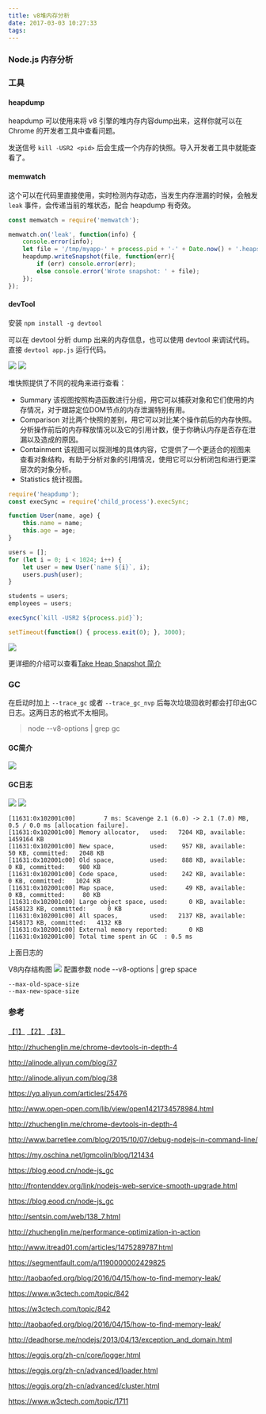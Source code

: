 ```yaml
---
title: v8堆内存分析
date: 2017-03-03 10:27:33
tags: 
---
```

### Node.js 内存分析

### 工具
#### heapdump
heapdump 可以使用来将 v8 引擎的堆内存内容dump出来，这样你就可以在 Chrome 的开发者工具中查看问题。

发送信号 `kill -USR2 <pid>` 后会生成一个内存的快照。导入开发者工具中就能查看了。

#### memwatch
这个可以在代码里直接使用，实时检测内存动态，当发生内存泄漏的时候，会触发 `leak` 事件，会传递当前的堆状态，配合 heapdump 有奇效。

``` JavaScript
const memwatch = require('memwatch');

memwatch.on('leak', function(info) {
    console.error(info);
    let file = '/tmp/myapp-' + process.pid + '-' + Date.now() + '.heapsnapshot';
    heapdump.writeSnapshot(file, function(err){
        if (err) console.error(err);
        else console.error('Wrote snapshot: ' + file);
    });
});
```

#### devTool
安装 `npm install -g devtool`

可以在 devtool 分析 dump 出来的内存信息，也可以使用 devtool 来调试代码。直接 `devtool app.js` 运行代码。

![](/images/QQ20170228-182355@2x.jpg)
![](/images/QQ20170228-182213@2x.jpg)

堆快照提供了不同的视角来进行查看：

- Summary 该视图按照构造函数进行分组，用它可以捕获对象和它们使用的内存情况，对于跟踪定位DOM节点的内存泄漏特别有用。
- Comparison 对比两个快照的差别，用它可以对比某个操作前后的内存快照。分析操作前后的内存释放情况以及它的引用计数，便于你确认内存是否存在泄漏以及造成的原因。
- Containment 该视图可以探测堆的具体内容，它提供了一个更适合的视图来查看对象结构，有助于分析对象的引用情况，使用它可以分析闭包和进行更深层次的对象分析。
- Statistics 统计视图。


```javascript
require('heapdump');
const execSync = require('child_process').execSync;

function User(name, age) {
    this.name = name;
    this.age = age;
}

users = [];
for (let i = 0; i < 1024; i++) {
    let user = new User(`name ${i}`, i);
    users.push(user);
}

students = users;
employees = users;

execSync(`kill -USR2 ${process.pid}`);

setTimeout(function() { process.exit(0); }, 3000);
```
![](/images/QQ20171031-150928@2x.jpg)

更详细的介绍可以查看[Take Heap Snapshot 简介](http://zhuchenglin.me/2016-10-21-chrome-devtools-in-depth-4/#take-heap-snapshot简介)


### GC
在启动时加上 `--trace_gc` 或者 `--trace_gc_nvp` 后每次垃圾回收时都会打印出GC日志。这两日志的格式不太相同。
> node --v8-options | grep gc 


#### GC简介
![](/images/d9928033-09a4-48f3-b5f1-efec986d77c1.png)

#### GC日志
![](/images/QQ20170228-183949@2x.jpg)
![](/images/QQ20170228-184005@2x.jpg)

```
[11631:0x102001c00]        7 ms: Scavenge 2.1 (6.0) -> 2.1 (7.0) MB, 0.5 / 0.0 ms [allocation failure].
[11631:0x102001c00] Memory allocator,   used:   7204 KB, available: 1459164 KB
[11631:0x102001c00] New space,          used:    957 KB, available:     50 KB, committed:   2048 KB
[11631:0x102001c00] Old space,          used:    888 KB, available:      0 KB, committed:    980 KB
[11631:0x102001c00] Code space,         used:    242 KB, available:      0 KB, committed:   1024 KB
[11631:0x102001c00] Map space,          used:     49 KB, available:      0 KB, committed:     80 KB
[11631:0x102001c00] Large object space, used:      0 KB, available: 1458123 KB, committed:      0 KB
[11631:0x102001c00] All spaces,         used:   2137 KB, available: 1458173 KB, committed:   4132 KB
[11631:0x102001c00] External memory reported:      0 KB
[11631:0x102001c00] Total time spent in GC  : 0.5 ms
```
上面日志的

V8内存结构图
![](/images/caf3b69c-afbe-4426-99c6-25f5ab6203c9.png)
配置参数
node --v8-options | grep space
```
--max-old-space-size
--max-new-space-size
```



### 参考
[【1】](http://taobaofed.org/blog/2016/04/15/how-to-find-memory-leak/) [【2】](https://w3ctech.com/topic/842) [【3】](https://www.w3ctech.com/topic/1711)



http://zhuchenglin.me/chrome-devtools-in-depth-4


http://alinode.aliyun.com/blog/37

http://alinode.aliyun.com/blog/38

https://yq.aliyun.com/articles/25476

http://www.open-open.com/lib/view/open1421734578984.html

http://zhuchenglin.me/chrome-devtools-in-depth-4

http://www.barretlee.com/blog/2015/10/07/debug-nodejs-in-command-line/

https://my.oschina.net/lgmcolin/blog/121434

https://blog.eood.cn/node-js_gc

http://frontenddev.org/link/nodejs-web-service-smooth-upgrade.html

https://blog.eood.cn/node-js_gc

http://sentsin.com/web/138_7.html

http://zhuchenglin.me/performance-optimization-in-action

http://www.itread01.com/articles/1475289787.html

https://segmentfault.com/a/1190000002429825

http://taobaofed.org/blog/2016/04/15/how-to-find-memory-leak/

https://www.w3ctech.com/topic/842

https://w3ctech.com/topic/842

http://taobaofed.org/blog/2016/04/15/how-to-find-memory-leak/

http://deadhorse.me/nodejs/2013/04/13/exception_and_domain.html

https://eggjs.org/zh-cn/core/logger.html

https://eggjs.org/zh-cn/advanced/loader.html

https://eggjs.org/zh-cn/advanced/cluster.html

https://www.w3ctech.com/topic/1711
